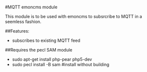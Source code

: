 #MQTT emoncms module

This module is to be used with emoncms to subsrcribe to MQTT in a seemless fashion.

##Features:
- subscribes to existing MQTT feed

##Requires the pecl SAM module

- sudo apt-get install php-pear php5-dev
- sudo pecl install -B sam #install without building
